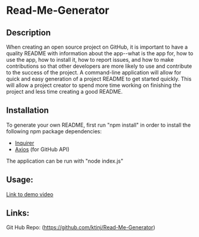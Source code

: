 # Read-Me-Generator

## Description

When creating an open source project on GitHub, it is important to have a quality README with information about the app--what is the app for, how to use the app, how to install it, how to report issues, and how to make contributions so that other developers are more likely to use and contribute to the success of the project. A command-line application will allow for quick and easy generation of a project README to get started quickly. This will allow a project creator to spend more time working on finishing the project and less time creating a good README.
  
## Installation

To generate your own README, first run "npm install" in order to install the following npm package dependencies:

* [Inquirer](https://www.npmjs.com/package/inquirer)  
* [Axios](https://www.npmjs.com/package/axios) (for GitHub API)

The application can be run with "node index.js"

## Usage:

  [Link to demo video](https://drive.google.com/file/d/1Nd5NY_9KsKVMRjIWaThXRH_zKs7gSeGp/view)

## Links:

  Git Hub Repo: (https://github.com/ktinj/Read-Me-Generator)
